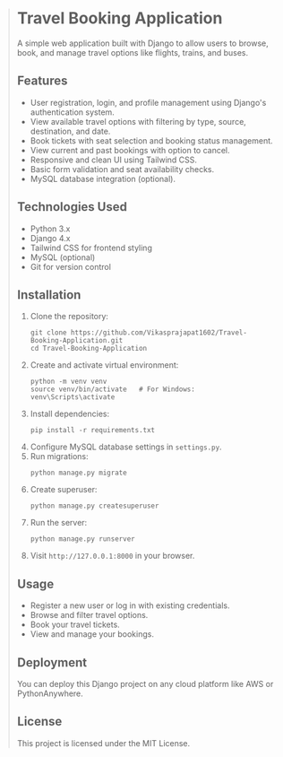 > # Travel Booking Application
>
> A simple web application built with Django to allow users to browse, book, and manage travel options like flights, trains, and buses.
>
> ## Features
> - User registration, login, and profile management using Django's authentication system.
> - View available travel options with filtering by type, source, destination, and date.
> - Book tickets with seat selection and booking status management.
> - View current and past bookings with option to cancel.
> - Responsive and clean UI using Tailwind CSS.
> - Basic form validation and seat availability checks.
> - MySQL database integration (optional).
>
> ## Technologies Used
> - Python 3.x  
> - Django 4.x  
> - Tailwind CSS for frontend styling  
> - MySQL (optional)  
> - Git for version control  
>
> ## Installation
> 1. Clone the repository:
>    ```
>    git clone https://github.com/Vikasprajapat1602/Travel-Booking-Application.git
>    cd Travel-Booking-Application
>    ```
> 2. Create and activate virtual environment:
>    ```
>    python -m venv venv
>    source venv/bin/activate   # For Windows: venv\Scripts\activate
>    ```
> 3. Install dependencies:
>    ```
>    pip install -r requirements.txt
>    ```
> 4. Configure MySQL database settings in `settings.py`.
> 5. Run migrations:
>    ```
>    python manage.py migrate
>    ```
> 6. Create superuser:
>    ```
>    python manage.py createsuperuser
>    ```
> 7. Run the server:
>    ```
>    python manage.py runserver
>    ```
> 8. Visit `http://127.0.0.1:8000` in your browser.
>
> ## Usage
> - Register a new user or log in with existing credentials.
> - Browse and filter travel options.
> - Book your travel tickets.
> - View and manage your bookings.
>
> ## Deployment
> You can deploy this Django project on any cloud platform like AWS or PythonAnywhere.
>
> ## License
> This project is licensed under the MIT License.

